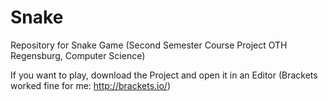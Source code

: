 # Snake
Repository for Snake Game (Second Semester Course Project OTH Regensburg, Computer Science)

If you want to play, download the Project and open it in an Editor (Brackets worked fine for me: http://brackets.io/) 

